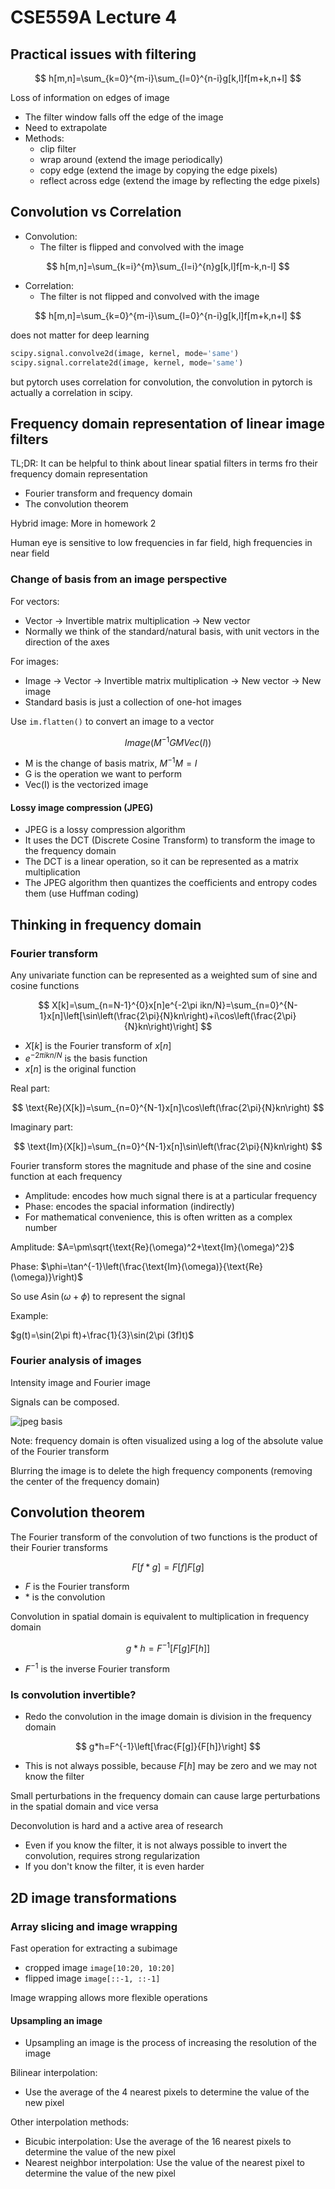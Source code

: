 # CSE559A Lecture 4

## Practical issues with filtering

$$
h[m,n]=\sum_{k=0}^{m-i}\sum_{l=0}^{n-i}g[k,l]f[m+k,n+l]
$$

Loss of information on edges of image

- The filter window falls off the edge of the image
- Need to extrapolate
- Methods:
  - clip filter
  - wrap around (extend the image periodically)
  - copy edge (extend the image by copying the edge pixels)
  - reflect across edge (extend the image by reflecting the edge pixels)

## Convolution vs Correlation

- Convolution:
  - The filter is flipped and convolved with the image

$$
h[m,n]=\sum_{k=i}^{m}\sum_{l=i}^{n}g[k,l]f[m-k,n-l]
$$

- Correlation:
  - The filter is not flipped and convolved with the image

$$
h[m,n]=\sum_{k=0}^{m-i}\sum_{l=0}^{n-i}g[k,l]f[m+k,n+l]
$$

does not matter for deep learning

```python
scipy.signal.convolve2d(image, kernel, mode='same')
scipy.signal.correlate2d(image, kernel, mode='same')
```

but pytorch uses correlation for convolution, the convolution in pytorch is actually a correlation in scipy.

## Frequency domain representation of linear image filters

TL;DR: It can be helpful to think about linear spatial filters in terms fro their frequency domain representation

- Fourier transform and frequency domain
- The convolution theorem

Hybrid image: More in homework 2

Human eye is sensitive to low frequencies in far field, high frequencies in near field

### Change of basis from an image perspective

For vectors:

- Vector -> Invertible matrix multiplication -> New vector
- Normally we think of the standard/natural basis, with unit vectors in the direction of the axes

For images:

- Image -> Vector -> Invertible matrix multiplication -> New vector -> New image
- Standard basis is just a collection of one-hot images

Use `im.flatten()` to convert an image to a vector

$$
Image(M^{-1}GMVec(I))
$$

- M is the change of basis matrix, $M^{-1}M=I$
- G is the operation we want to perform
- Vec(I) is the vectorized image

#### Lossy image compression (JPEG)

- JPEG is a lossy compression algorithm
- It uses the DCT (Discrete Cosine Transform) to transform the image to the frequency domain
- The DCT is a linear operation, so it can be represented as a matrix multiplication
- The JPEG algorithm then quantizes the coefficients and entropy codes them (use Huffman coding)

## Thinking in frequency domain

### Fourier transform

Any univariate function can be represented as a weighted sum of sine and cosine functions

$$
X[k]=\sum_{n=N-1}^{0}x[n]e^{-2\pi ikn/N}=\sum_{n=0}^{N-1}x[n]\left[\sin\left(\frac{2\pi}{N}kn\right)+i\cos\left(\frac{2\pi}{N}kn\right)\right]
$$

- $X[k]$ is the Fourier transform of $x[n]$
- $e^{-2\pi ikn/N}$ is the basis function
- $x[n]$ is the original function

Real part:

$$
\text{Re}(X[k])=\sum_{n=0}^{N-1}x[n]\cos\left(\frac{2\pi}{N}kn\right)
$$

Imaginary part:

$$
\text{Im}(X[k])=\sum_{n=0}^{N-1}x[n]\sin\left(\frac{2\pi}{N}kn\right)
$$

Fourier transform stores the magnitude and phase of the sine and cosine function at each frequency

- Amplitude: encodes how much signal there is at a particular frequency
- Phase: encodes the spacial information (indirectly)
- For mathematical convenience, this is often written as a complex number

Amplitude: $A=\pm\sqrt{\text{Re}(\omega)^2+\text{Im}(\omega)^2}$

Phase: $\phi=\tan^{-1}\left(\frac{\text{Im}(\omega)}{\text{Re}(\omega)}\right)$

So use $A\sin(\omega+\phi)$ to represent the signal

Example:

$g(t)=\sin(2\pi ft)+\frac{1}{3}\sin(2\pi (3f)t)$

### Fourier analysis of images

Intensity image and Fourier image

Signals can be composed.

![jpeg basis](https://static.notenextra.trance-0.com/CSE559A/8x8_DCT_basis.png)

Note: frequency domain is often visualized using a log of the absolute value of the Fourier transform

Blurring the image is to delete the high frequency components (removing the center of the frequency domain)

## Convolution theorem

The Fourier transform of the convolution of two functions is the product of their Fourier transforms

$$
F[f*g]=F[f]F[g]
$$

- $F$ is the Fourier transform
- $*$ is the convolution

Convolution in spatial domain is equivalent to multiplication in frequency domain

$$
g*h=F^{-1}[F[g]F[h]]
$$

- $F^{-1}$ is the inverse Fourier transform

### Is convolution invertible?

- Redo the convolution in the image domain is division in the frequency domain

$$
g*h=F^{-1}\left[\frac{F[g]}{F[h]}\right]
$$

- This is not always possible, because $F[h]$ may be zero and we may not know the filter

Small perturbations in the frequency domain can cause large perturbations in the spatial domain and vice versa

Deconvolution is hard and a active area of research

- Even if you know the filter, it is not always possible to invert the convolution, requires strong regularization
- If you don't know the filter, it is even harder

## 2D image transformations

### Array slicing and image wrapping

Fast operation for extracting a subimage

- cropped image `image[10:20, 10:20]`
- flipped image `image[::-1, ::-1]`

Image wrapping allows more flexible operations

#### Upsampling an image

- Upsampling an image is the process of increasing the resolution of the image

Bilinear interpolation:

- Use the average of the 4 nearest pixels to determine the value of the new pixel

Other interpolation methods:

- Bicubic interpolation: Use the average of the 16 nearest pixels to determine the value of the new pixel
- Nearest neighbor interpolation: Use the value of the nearest pixel to determine the value of the new pixel
